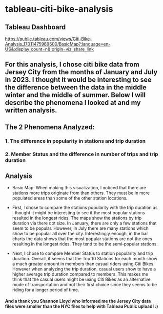 # tableau-citi-bike-analysis

## Tableau Dashboard
https://public.tableau.com/views/Citi-Bike-Analysis_17011475989500/BasicMap?:language=en-US&:display_count=n&:origin=viz_share_link

## For this analysis, I chose citi bike data from Jersey City from the months of January and July in 2023. I thought it would be interesting to see the difference between the data in the middle winter and the middle of summer. Below I will describe the phenomena I looked at and my written analysis.

## The 2 Phenomena Analyzed:
### 1. The difference in popularity in stations and trip duration
### 2. Member Status and the difference in number of trips and trip duration

## Analysis
- Basic Map: When making this visualization, I noticed that there are stations more trips originate from than others. They must be in more populated areas than some of the other station locations.

- First, I chose to compare the stations popularity with the trip duration as I thought it might be interesting to see if the most popular stations resulted in the longest rides. The maps show the stations by trip duration via there dot size. In January, there are only a few stations that seem to be popular. However, in July there are many stations which show to be popular all over the city. Interestingly enough, in the bar charts the data shows that the most popular stations are not the ones resulting in the longest rides. They tend to be the semi-popular stations.

- Next, I chose to compare Member Status to station popularity and trip duration. Overall, it seems that the Top 10 Stations for each month show a much greater amount in members than casual riders using Citi Bikes. However when analyzing the trip duration, casual users show to have a higher average trip duration compared to members. This makes me think that the casual users might be using Citi Bikes as an alternative mode of transportation and not their first choice since they seems to be riding for a longer period of time.



#### And a thank you Shannon Lloyd who informed me the Jersey City data files were smaller than the NYC files to help with Tableau Public upload! :)